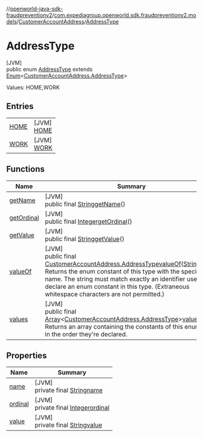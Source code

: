 //[openworld-java-sdk-fraudpreventionv2](../../../../index.md)/[com.expediagroup.openworld.sdk.fraudpreventionv2.models](../../index.md)/[CustomerAccountAddress](../index.md)/[AddressType](index.md)

# AddressType

[JVM]\
public enum [AddressType](index.md) extends [Enum](https://docs.oracle.com/javase/8/docs/api/java/lang/Enum.html)&lt;[CustomerAccountAddress.AddressType](index.md)&gt;

Values: HOME,WORK

## Entries

| | |
|---|---|
| [HOME](-h-o-m-e/index.md) | [JVM]<br>[HOME](-h-o-m-e/index.md) |
| [WORK](-w-o-r-k/index.md) | [JVM]<br>[WORK](-w-o-r-k/index.md) |

## Functions

| Name | Summary |
|---|---|
| [getName](index.md#938359096%2FFunctions%2F-1883119931) | [JVM]<br>public final [String](https://docs.oracle.com/javase/8/docs/api/java/lang/String.html)[getName](index.md#938359096%2FFunctions%2F-1883119931)() |
| [getOrdinal](index.md#-1811971322%2FFunctions%2F-1883119931) | [JVM]<br>public final [Integer](https://docs.oracle.com/javase/8/docs/api/java/lang/Integer.html)[getOrdinal](index.md#-1811971322%2FFunctions%2F-1883119931)() |
| [getValue](get-value.md) | [JVM]<br>public final [String](https://docs.oracle.com/javase/8/docs/api/java/lang/String.html)[getValue](get-value.md)() |
| [valueOf](value-of.md) | [JVM]<br>public final [CustomerAccountAddress.AddressType](index.md)[valueOf](value-of.md)([String](https://docs.oracle.com/javase/8/docs/api/java/lang/String.html)value)<br>Returns the enum constant of this type with the specified name. The string must match exactly an identifier used to declare an enum constant in this type. (Extraneous whitespace characters are not permitted.) |
| [values](values.md) | [JVM]<br>public final [Array](https://kotlinlang.org/api/latest/jvm/stdlib/kotlin/-array/index.html)&lt;[CustomerAccountAddress.AddressType](index.md)&gt;[values](values.md)()<br>Returns an array containing the constants of this enum type, in the order they're declared. |

## Properties

| Name | Summary |
|---|---|
| [name](../../-verification-type/_3_-d-s/index.md#-372974862%2FProperties%2F-1883119931) | [JVM]<br>private final [String](https://docs.oracle.com/javase/8/docs/api/java/lang/String.html)[name](../../-verification-type/_3_-d-s/index.md#-372974862%2FProperties%2F-1883119931) |
| [ordinal](../../-verification-type/_3_-d-s/index.md#-739389684%2FProperties%2F-1883119931) | [JVM]<br>private final [Integer](https://docs.oracle.com/javase/8/docs/api/java/lang/Integer.html)[ordinal](../../-verification-type/_3_-d-s/index.md#-739389684%2FProperties%2F-1883119931) |
| [value](-w-o-r-k/index.md#-1914901793%2FProperties%2F-1883119931) | [JVM]<br>private final [String](https://docs.oracle.com/javase/8/docs/api/java/lang/String.html)[value](-w-o-r-k/index.md#-1914901793%2FProperties%2F-1883119931) |
